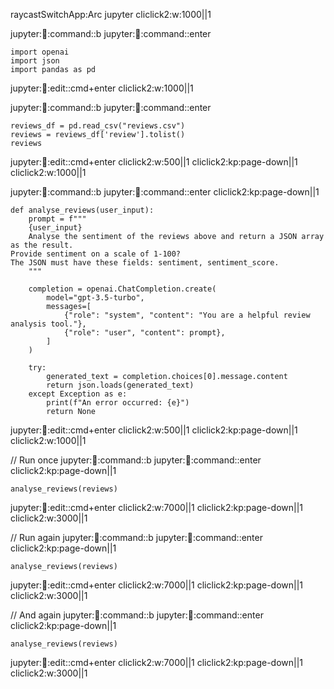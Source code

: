 raycastSwitchApp:Arc jupyter
cliclick2:w:1000||1

jupyter::notebook::command::b
jupyter::notebook::command::enter

```jupyter
import openai
import json
import pandas as pd
```
jupyter::notebook::edit::cmd+enter
cliclick2:w:1000||1

jupyter::notebook::command::b
jupyter::notebook::command::enter
```jupyter
reviews_df = pd.read_csv("reviews.csv")
reviews = reviews_df['review'].tolist()
reviews
```
jupyter::notebook::edit::cmd+enter
cliclick2:w:500||1
cliclick2:kp:page-down||1
cliclick2:w:1000||1

jupyter::notebook::command::b
jupyter::notebook::command::enter
cliclick2:kp:page-down||1
```jupyter
def analyse_reviews(user_input):
    prompt = f"""
    {user_input}
    Analyse the sentiment of the reviews above and return a JSON array as the result.
Provide sentiment on a scale of 1-100?
The JSON must have these fields: sentiment, sentiment_score.
    """

    completion = openai.ChatCompletion.create(
        model="gpt-3.5-turbo",
        messages=[
            {"role": "system", "content": "You are a helpful review analysis tool."},
            {"role": "user", "content": prompt},
        ]
    )

    try:
        generated_text = completion.choices[0].message.content
        return json.loads(generated_text)
    except Exception as e:
        print(f"An error occurred: {e}")
        return None
```
jupyter::notebook::edit::cmd+enter
cliclick2:w:500||1
cliclick2:kp:page-down||1
cliclick2:w:1000||1

// Run once
jupyter::notebook::command::b
jupyter::notebook::command::enter
cliclick2:kp:page-down||1
```jupyter
analyse_reviews(reviews)
```
jupyter::notebook::edit::cmd+enter
cliclick2:w:7000||1
cliclick2:kp:page-down||1
cliclick2:w:3000||1

// Run again
jupyter::notebook::command::b
jupyter::notebook::command::enter
cliclick2:kp:page-down||1
```jupyter
analyse_reviews(reviews)
```
jupyter::notebook::edit::cmd+enter
cliclick2:w:7000||1
cliclick2:kp:page-down||1
cliclick2:w:3000||1

// And again
jupyter::notebook::command::b
jupyter::notebook::command::enter
cliclick2:kp:page-down||1
```jupyter
analyse_reviews(reviews)
```
jupyter::notebook::edit::cmd+enter
cliclick2:w:7000||1
cliclick2:kp:page-down||1
cliclick2:w:3000||1
